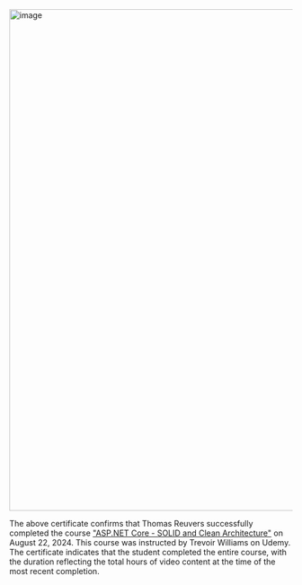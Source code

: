 <img width="893" alt="image" src="https://github.com/user-attachments/assets/15ec64a9-3959-4c06-ad4e-286dad551b4c">

The above certificate confirms that Thomas Reuvers successfully completed the course ["ASP.NET Core - SOLID and Clean Architecture"](https://www.udemy.com/course/aspnet-core-solid-and-clean-architecture-net-5-and-up/?couponCode=SKILLS4SALEA) on August 22, 2024. This course was instructed by Trevoir Williams on Udemy. The certificate indicates that the student completed the entire course, with the duration reflecting the total hours of video content at the time of the most recent completion.
